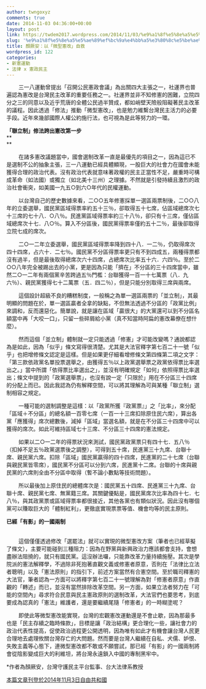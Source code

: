 ```yaml
---
author: twngoxyz
comments: true
date: 2014-11-03 04:36:00+00:00
layout: post
link: https://twdem2017.wordpress.com/2014/11/03/%e9%a1%8f%e5%8e%a5%e5%ae%89%ef%bc%9a%e4%bb%a5%e3%80%8c%e5%be%ae%e5%9e%8b%e6%86%b2%e6%94%b9%e3%80%8d%e8%87%aa%e6%95%91/
slug: '%e9%a1%8f%e5%8e%a5%e5%ae%89%ef%bc%9a%e4%bb%a5%e3%80%8c%e5%be%ae%e5%9e%8b%e6%86%b2%e6%94%b9%e3%80%8d%e8%87%aa%e6%95%91'
title: 顏厥安：以「微型憲改」自救
wordpress_id: 122
categories:
- 新憲運動
- 法律 x 憲政民主
---
```


        三一八運動曾提出「召開公民憲政會議」為出關四大主張之一，社運界也普遍認為憲改是台灣民主改革的重要任務之一。社運界並非不知修憲的困難，立院四分之三的同意以及近乎荒唐的全體公民過半贊成，都如峭壁天險般阻礙著民主改革的議程。因此透過「修法」推動「微型憲改」，也是勉力維繫台灣民主活力的必要手段。近年來幾部國際人權公約施行法，也可視為是此等努力的一環。  


**「聯立制」修法跨出憲改第一步**  
**  
**

        在諸多憲改議題當中，國會選制改革一直是最優先的項目之一，因為這已不是選制不公的抽象主張，三一八運動已經具體顯現，一股巨大的社會力在國會未能獲得合理的政治代表。沒有政治代表就意味著政權的民主正當性不足，嚴重時可構成革命（如法國）或獨立（如北美十三州）之理據。不然就是引發持續且激烈的政治社會衝突，如美國一九五○到六○年代的民權運動。  
  
        以台灣自己的歷史數據來看，二○○五年修憲採單一選區兩票制後，二○○八年的立委選舉，國民黨區域得票率約五十三％，卻取得五十七席，佔區域總席次七十三席的七十八．○八％。民進黨區域得票率約三十八％，卻只有十三席，僅佔區域總席次十七．八○％。算入不分區後，國民黨得票率僅約五十二％，最後卻取得立院七成的席次。

        二○一二年立委選舉，國民黨區域得票率降到四十八．一二％，仍取得席次四十四席，占六十．二七％。國民黨不分區得票率更只有不到四成五，兩種得票都沒有過半，但是最後取得總席次六十四席，占總席次比率五十六．六四％。至於二○○八年完全被踢出去的小黨，更是因為只能「擠在」不分區的三十四席當中，雖然二○一二年有兩個黨辛苦跨過五％門檻：台聯獲得一百一十七萬票（八．九六％）、親民黨獲得七十二萬票（五．四二％），但是只能分別取得三席與兩席。  
  


        這個設計超級不良的糟糕制度，一般稱之為單一選區兩票的「並立制」，其最明顯的問題在於，單一選區贏者全拿的缺點，不但無法透過不分區的「政黨比例」來調和，反而還惡化。簡單說，就是讓在區域「贏很大」的大黨還可以到不分區名額當中再「大咬一口」，只留一些碎屑給小黨（真不知當時阿扁的憲改幕僚在想什麼）。

        然而這個「並立制」體制就一定只能透過「修憲」才可能改變嗎？通說都認為是如此，因為「似乎」條文寫得很清楚。尤其是大法官釋字第七百二十一號「似乎」也把增修條文認定是這樣。但是如果更仔細看增修條文第四條第二項之文字：「第三款依政黨名單投票選舉之，由獲得五％以上政黨選舉票之政黨依得票比率選出之。」當中所謂「依得票比率選出之」，並沒有明確規定「如何」依照得票比率選出；條文中提到的「政黨選舉票」，也沒有說一定「只限於」用在不分區三十四席的分配上而已。因此我認為仍有解釋空間，可以將其理解為可與某種「聯立制」選制相容之規定。  
  


        一種可能的選制調整是這樣：以「政黨所獲『政黨票』」之「比率」，來分配「區域＋不分區」的總名額一百零七席（一百一十三席扣除原住民六席），算出各黨「應獲得」席次總數後，減掉「區域」當選名額，就是在不分區三十四席中可以獲得的席次。如此可維持區域七十三席、不分區三十四席的憲法規定。  
  


        如果以二○一二年的得票狀況來測試，國民黨政黨票只有四十七．五八％（扣掉不足五％政黨選票後之調整），可得到五十席，民進黨三十九席、台聯十席、親民黨六席。扣除「區域」國民黨贏得的四十四席，民進黨的二十七席（台聯與親民黨皆零席），國民黨不分區可以分到六席，民進黨十二席。台聯的十席與親民黨的六席則全由不分區中取得（暫不論小數點等技術問題）。  
  


        所以最後加上原住民的總體席次是：國民黨五十四席、民進黨三十九席、台聯十席、親民黨七席、無黨籍三席。其關鍵優點是，國民黨席次比率為四十七．七八％，與其政黨票或區域得票率都很接近，其他各黨也有類似狀況。因此沒有哪個黨可以賺取巨大的「體制紅利」，更徹底實現票票等值、機會均等的民主原則。

  


**已經「有影」的一國兩制**

    
        這個僅僅透過修改「選罷法」就可以實現的微型憲改方案（筆者也已經草擬了條文），主要可能碰到三種阻力：因為在野黨與新興政治力應該都會支持，會想盡辦法阻撓的，就只有國民黨。這沒辦法囉，只能靠改革力量持續施壓。其次是學院派的憲法解釋學，不過除非死抱著直觀文義或修憲者原意，否則在「法律比立法者聰明」以及「憲法原則」的指引下，前述方案當然有合憲空間。至於職司釋憲的大法官，筆者認為一方面可以將釋字第七百二十一號理解為對「修憲者原意」作直觀的「轉述」而已，並沒有當然排除改革空間。另一方面，如果立法者努力在「可能的空間內」尋求符合民意與民主憲政原則的選制改革，大法官們也要思考，到底要成為認真的「憲法」維護者，還是要繼續尾隨「修憲者」的一時糊塗呢？  
  


        即使此等微型憲改能實現，台灣的宏觀憲改運動還是不會止歇，因為那最多也是「民主存續之臨時條款」，目標是讓「政治結構」更合理化一些，讓社會力的政治代表性提高，促使政治過程更公開透明，因為唯有如此才有機會讓台灣人民更合理地去處理攸關台灣存亡的大問題。然而要是台灣人繼續在自私、犬儒、妒恨、失敗主義等心態下，連微型憲改都不敢或不願嘗試，那已經「有影」的一國兩制將會從陰影變成巨大的利維坦，將台灣永遠鎖入中國的專制黑牢中。

  


*作者為顏厥安，台灣守護民主平台監事、台大法律系教授

[本篇文章刊登於2014年11月3日自由共和國](http://news.ltn.com.tw/news/opinion/paper/826942)
